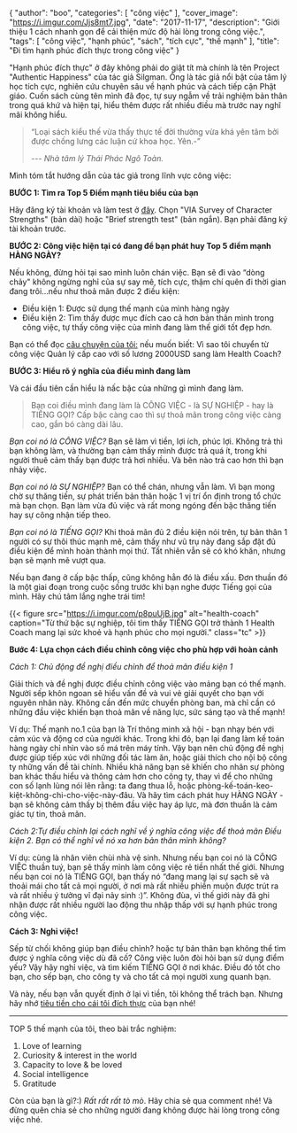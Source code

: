 {
   "author": "boo",
   "categories": [
      "công việc"
   ],
   "cover_image": "https://i.imgur.com/Jjs8mt7.jpg",
   "date": "2017-11-17",
   "description": "Giới thiệu 1 cách nhanh gọn để cải thiện mức độ hài lòng trong công việc.",
   "tags": [
      "công việc",
      "hạnh phúc",
      "sách",
      "tích cực",
      "thế mạnh"
   ],
   "title": "Đi tìm hạnh phúc đích thực trong công việc"
}

"Hạnh phúc đích thực" ở đây không phải do giật tít mà chính là tên Project "Authentic Happiness" của tác giả Silgman. Ông là tác giả nổi bật của tâm lý học tích cực, nghiên cứu chuyên sâu về hạnh phúc và cách tiếp cận Phật giáo. Cuốn sách cùng tên mình đã đọc, tự suy ngẫm về trải nghiệm bản thân trong quá khứ và hiện tại, hiểu thêm được rất nhiều điều mà trước nay nghĩ mãi không hiểu.

> “Loại sách kiểu thế vừa thấy thực tế đời thường vừa khá yên tâm bởi được chống lưng các luận cứ khoa học. Yên.-”
>
> --- <cite>Nhà tâm lý Thái Phác Ngô Toàn.</cite>


Mình tóm tắt hướng dẫn của tác giả trong lĩnh vực công việc:

**BƯỚC 1: Tìm ra Top 5 Điểm mạnh tiêu biểu của bạn**


Hãy đăng ký tài khoản và làm test ở [đây](https://www.authentichappiness.sas.upenn.edu/testcenter). Chọn "VIA Survey of Character Strengths" (bản dài) hoặc "Brief strength test" (bản ngắn). Bạn phải đăng ký tài khoản trước.

**BƯỚC 2: Công việc hiện tại có đang để bạn phát huy Top 5 điểm mạnh HÀNG NGÀY?**

Nếu không, đừng hỏi tại sao mình luôn chán việc. Bạn sẽ đi vào “dòng chảy" không ngừng nghỉ của sự say mê, tích cực, thậm chí quên đi thời gian đang trôi...nếu như thoả mãn được 2 điều kiện:

- Điều kiện 1: Được sử dụng thế mạnh của mình hàng ngày
- Điều kiện 2: Tìm thấy được mục đích cao cả hơn bản thân mình trong công việc, tự thấy công việc của mình đang làm thế giới tốt đẹp hơn.

Bạn có thể đọc [câu chuyện của tôi:](/posts/vi-sao-toi-tro-thanh-1-health-coach/) nếu muốn biết: Vì sao tôi chuyển từ công việc Quản lý cấp cao với số lương 2000USD sang làm Health Coach?


**BƯỚC 3: Hiểu rõ ý nghĩa của điều mình đang làm**

Và cái đầu tiên cần hiểu là nấc bậc của những gì mình đang làm.

> Bạn coi điều mình đang làm là CÔNG VIỆC - là SỰ NGHIỆP - hay là TIẾNG GỌI? Cấp bậc càng cao thì sự thoả mãn trong công việc càng cao, gắn bó càng dài lâu.


_Bạn coi nó là CÔNG VIỆC?_ Bạn sẽ làm vì tiền, lợi ích, phúc lợi. Không trả thì bạn không làm, và thường bạn cảm thấy mình được trả quá ít, trong khi người thuê cảm thấy bạn được trả hơi nhiều. Và bên nào trả cao hơn thì bạn nhảy việc.

_Bạn coi nó là SỰ NGHIỆP?_ Bạn có thể chán, nhưng vẫn làm. Vì bạn mong chờ sự thăng tiến, sự phát triển bản thân hoặc 1 vị trí ổn định trong tổ chức mà bạn chọn. Bạn làm vừa đủ việc và rất mong ngóng đến bậc thăng tiến hay sự công nhận tiếp theo.

_Bạn coi nó là TIẾNG GỌI?_ Khi thoả mãn đủ 2 điều kiện nói trên, tự bản thân 1 người có sự thôi thúc mạnh mẽ, cảm thấy như vũ trụ này đang sắp đặt đủ điều kiện để mình hoàn thành mọi thứ. Tất nhiên vẫn sẽ có khó khăn, nhưng bạn sẽ mạnh mẽ vượt qua.

Nếu bạn đang ở cấp bậc thấp, cũng không hẳn đó là điều xấu. Đơn thuần đó là một giai đoạn trong cuộc sống trước khi bạn nghe được Tiếng gọi của mình. Hãy chú tâm lắng nghe trái tim!


{{< figure src="https://i.imgur.com/p8puUjB.jpg" alt="health-coach" caption="Từ thứ bậc sự nghiệp, tôi tìm thấy TIẾNG GỌI trở thành 1 Health Coach mang lại sức khoẻ và hạnh phúc cho mọi người." class="tc" >}}


**Bước 4: Lựa chọn cách điều chỉnh công việc cho phù hợp với hoàn cảnh**

_Cách 1: Chủ động đề nghị điều chỉnh để thoả mãn điều kiện 1_

Giải thích và đề nghị được điều chỉnh công việc vào mảng bạn có thế mạnh. Người sếp khôn ngoan sẽ hiểu vấn đề và vui vẻ giải quyết cho bạn với nguyên nhân này. Không cần đến mức chuyển phòng ban, mà chỉ cần có những đầu việc khiến bạn thoả mãn về năng lực, sức sáng tạo và thế mạnh!

Ví dụ: Thế mạnh no.1 của bạn là Trí thông minh xã hội - bạn nhạy bén với cảm xúc và động cơ của người khác. Trong khi đó, bạn lại đang làm kế toán hàng ngày chỉ nhìn vào số má trên máy tính. Vậy bạn nên chủ động đề nghị được giúp tiếp xúc với những đối tác làm ăn, hoặc giải thích cho nội bộ công ty những vấn đề tài chính. Nhiều khả năng bạn sẽ khiến cho nhân sự phòng ban khác thấu hiểu và thông cảm hơn cho công ty, thay vì để cho những con số lạnh lùng nói lên rằng: ta đang thua lỗ, hoặc phòng-kế-toán-keo-kiệt-không-chi-cho-việc-này-đâu. Và hãy tìm cách phát huy HÀNG NGÀY - bạn sẽ không cảm thấy bị thêm đầu việc hay áp lực, mà đơn thuần là cảm giác tự tin, thoả mãn.

_Cách 2:Tự điều chỉnh lại cách nghĩ về ý nghĩa công việc để thoả mãn Điều kiện 2. Bạn có thể nghĩ về nó xa hơn bản thân mình không?_

Ví dụ: cùng là nhân viên chùi nhà vệ sinh. Nhưng nếu bạn coi nó là CÔNG VIỆC thuần tuý, bạn sẽ thấy mình làm công việc rẻ tiền nhất thế giới. Nhưng nếu bạn coi nó là TIẾNG GỌI, bạn thấy nó “đang mang lại sự sạch sẽ và thoải mái cho tất cả mọi người, ở nơi mà rất nhiều phiền muộn được trút ra và rất nhiều ý tưởng vĩ đại nảy sinh :)”. Không đùa, vì thế giới này đã ghi nhận được rất nhiều người lao động thu nhập thấp với sự hạnh phúc trong công việc.

**Cách 3: Nghỉ việc!**

Sếp từ chối không giúp bạn điều chỉnh? hoặc tự bản thân bạn không thể tìm được ý nghĩa công việc dù đã cố? Công việc luôn đòi hỏi bạn sử dụng điểm yếu? Vậy hãy nghỉ việc, và tìm kiếm TIẾNG GỌI ở nơi khác. Điều đó tốt cho bạn, cho sếp bạn, cho công ty và cho tất cả mọi người xung quanh bạn.

Và này, nếu bạn vẫn quyết định ở lại vì tiền, tôi không thể trách bạn. Nhưng hãy nhớ [tiêu tiền cho cái tôi đích thực](/posts/chi-tieu-cho-cai-toi-dich-thuc-cua-ban/) của bạn nhé!

---
TOP 5 thế mạnh của tôi, theo bài trắc nghiệm:

1. Love of learning
2. Curiosity & interest in the world
3. Capacity to love & be loved
4. Social intelligence
5. Gratitude

Còn của bạn là gì?:) *Rất rất rất tò mò*. Hãy chia sẻ qua comment nhé!
Và đừng quên <a onclick="FB.ui({ method: 'feed', link: window.location.href })" class="pointer blue underline">chia sẻ</a> cho những người đang không được hài lòng trong công việc nhé.
